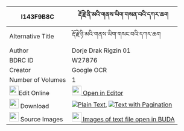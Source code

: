 |I143F9B8C|རྡོ་རྗེ་ནི་མའི་གནས་ཡིག་གསན་བའི་དཀར་ཆག 
| --- | --- 
|Alternative Title |རྡོ་རྗེ་ཉི་མའི་གནས་ཡིག་གསང་བའི་དཀར་ཆག
|Author| Dorje Drak Rigzin 01
|BDRC ID | W27876
|Creator | Google OCR
|Number of Volumes| 1
|<img width="25" src="https://img.icons8.com/color/25/000000/edit-property.png">Edit Online| [<img width="25" src="https://avatars.githubusercontent.com/u/45091458?s=200&v=4"> Open in Editor](http://editor.openpecha.org/I143F9B8C)
|<img width="25" src="https://img.icons8.com/fluent/48/000000/download-2.png"/>  Download | [![](https://img.icons8.com/color/20/000000/txt.png)Plain Text](https://github.com/Openpecha/I143F9B8C/releases/download/v1/dorje_ni_ma_i_neyik_senwa_i_ka_plain_I143F9B8C.zip), [![](https://img.icons8.com/color/20/000000/txt.png)Text with Pagination](https://github.com/Openpecha/I143F9B8C/releases/download/v1/dorje_ni_ma_i_neyik_senwa_i_ka_pages_I143F9B8C.zip)
|<img width="25" src="https://img.icons8.com/plasticine/100/000000/pictures-folder.png"/>  Source Images | [<img width="25" src="https://library.bdrc.io/icons/BUDA-small.svg"> Images of text file open in BUDA](https://library.bdrc.io/show/bdr:W27876)
